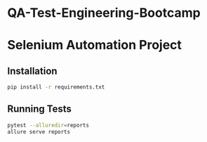 
# QA-Test-Engineering-Bootcamp
# Selenium Automation Project

## Installation
```bash
pip install -r requirements.txt
```

## Running Tests
```bash
pytest --alluredir=reports
allure serve reports

